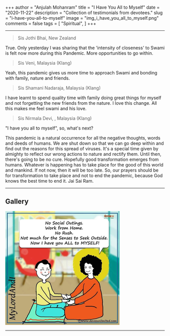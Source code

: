 +++
author = "Anjulah Mohanram"
title = "I Have You All to Myself"
date = "2020-11-22"
description = "Collection of testimonials from devotees."
slug = "i-have-you-all-to-myself"
image = "img_i_have_you_all_to_myself.png"
comments = false
tags = [
    "Spiritual",
]
+++

---

> Sis Jothi Bhai, New Zealand

True. Only yesterday I was sharing that the 'intensity of closeness' to Swami is felt now more during this Pandemic.  More opportunities to go within.

> Sis Veni, Malaysia (Klang)

Yeah, this pandemic gives us more time to approach Swami and bonding with family, nature and friends.

> Sis Shamani Nadaraja, Malaysia (Klang)

I have learnt to spend quality time with family doing great things for myself and not forgetting the new friends from the nature. I love this change. All this makes me feel swami and his love.

> Sis Nirmala Devi, , Malaysia (Klang)

"I have you all to myself", so, what's next?

This pandemic is a natural occurrence for all the negative thoughts, words and deeds of humans. We are shut down so that we can go deep within and find out the reasons for this spread of viruses. It's a special time given by almighty to reflect our wrong actions to nature and rectify them. Until then, there's going to be no cure. Hopefully good transformation emerges from humans. Whatever is happening has to take place for the good of this world and mankind. If not now, then it will be too late. So, our prayers should be for transformation to take place and not to end the pandemic, because God knows the best time to end it. Jai Sai Ram.

---

## Gallery

![](img_i_have_you_all_to_myself.png) 

---